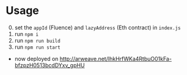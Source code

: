 # Usage

0. set the `appId` (Fluence) and `lazyAddress` (Eth contract) in `index.js`
1. run `npm i`
2. run `npm run build`
3. run `npm run start`

* now deployed on http://arweave.net/IhkHrfWKa4RtbuO01kFa-bfzpzH0513bcdDYxv_gpHU